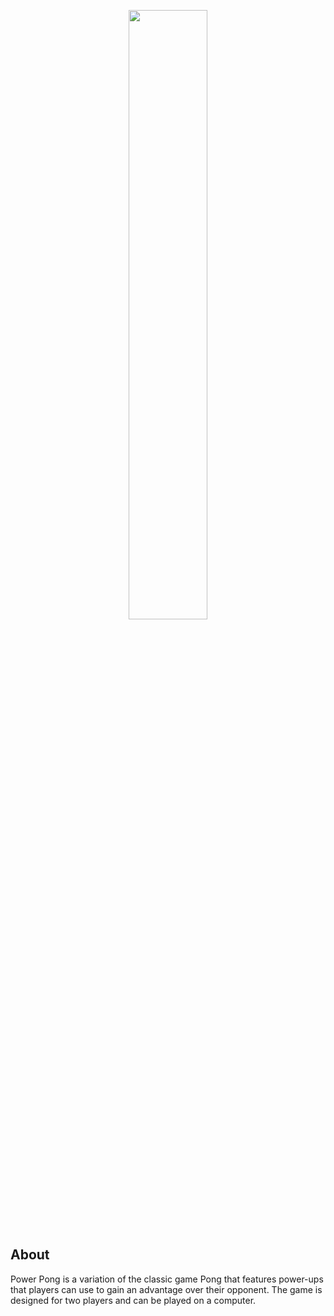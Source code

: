 <a name="Power Pong"></a>

<p align="center"><img width=50% src="ReadMe Resources/PowerPong.png?raw=true"></p>

<a name="about"></a>
## About
Power Pong is a variation of the classic game Pong that features power-ups that players can use to gain an advantage over their opponent. The game is designed for two players and can be played on a computer.
